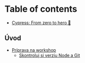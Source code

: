# Table of contents

* [Cypress: From zero to hero 🚀](README.md)

## Úvod <a id="start"></a>

* [Príprava na workshop](start/priprava-na-workshop/README.md)
  * [Skontroluj si verziu Node a Git](start/priprava-na-workshop/skontroluj-si-verziu-node-a-git.md)

